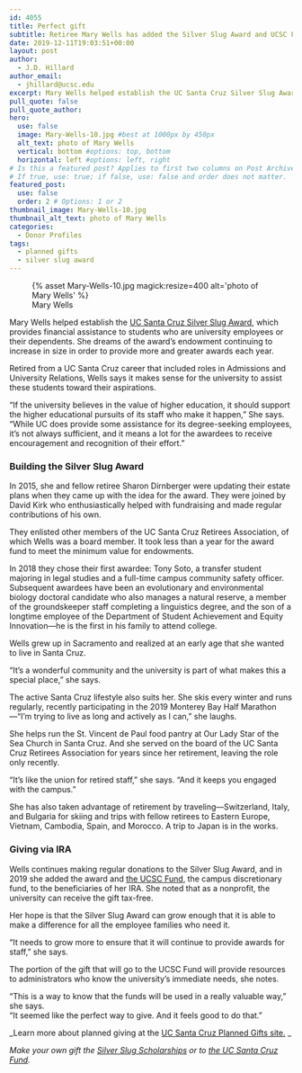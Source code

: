 ```yaml
---
id: 4055
title: Perfect gift
subtitle: Retiree Mary Wells has added the Silver Slug Award and UCSC Fund to her estate plan, a future gift that will support staff and their dependents who seek UC Santa Cruz degrees
date: 2019-12-11T19:03:51+00:00
layout: post
author:
  - J.D. Hillard
author_email:
  - jhillard@ucsc.edu
excerpt: Mary Wells helped establish the UC Santa Cruz Silver Slug Award, which provides financial assistance to students who are university employees or their dependents. She dreams of the award’s endowment continuing to increase in size in order to provide more and greater awards each year.
pull_quote: false
pull_quote_author:
hero:
  use: false
  image: Mary-Wells-10.jpg #best at 1000px by 450px
  alt_text: photo of Mary Wells
  vertical: bottom #options: top, bottom
  horizontal: left #options: left, right
# Is this a featured post? Applies to first two columns on Post Archive Page.
# If true, use: true; if false, use: false and order does not matter.
featured_post:
  use: false
  order: 2 # Options: 1 or 2
thumbnail_image: Mary-Wells-10.jpg
thumbnail_alt_text: photo of Mary Wells
categories:
  - Donor Profiles
tags:
  - planned gifts
  - silver slug award
---
```

<figure class="inline-image right">
{% asset Mary-Wells-10.jpg magick:resize=400 alt='photo of Mary Wells' %}
<figcaption>Mary Wells</figcaption></figure>

Mary Wells helped establish the [UC Santa Cruz Silver Slug Award](https://retirees.ucsc.edu/scholarships/silver-slug-scholarship/index.html), which provides financial assistance to students who are university employees or their dependents. She dreams of the award’s endowment continuing to increase in size in order to provide more and greater awards each year.

Retired from a UC Santa Cruz career that included roles in Admissions and University Relations, Wells says it makes sense for the university to assist these students toward their aspirations.

“If the university believes in the value of higher education, it should support the higher educational pursuits of its staff who make it happen,” She says. “While UC does provide some assistance for its degree-seeking employees, it’s not always sufficient, and it means a lot for the awardees to receive encouragement and recognition of their effort.”

### Building the Silver Slug Award

In 2015, she and fellow retiree Sharon Dirnberger were updating their estate plans when they came up with the idea for the award. They were joined by David Kirk who enthusiastically helped with fundraising and made regular contributions of his own.

They enlisted other members of the UC Santa Cruz Retirees Association, of which Wells was a board member. It took less than a year for the award fund to meet the minimum value for endowments.

In 2018 they chose their first awardee: Tony Soto, a transfer student majoring in legal studies and a full-time campus community safety officer. Subsequent awardees have been an evolutionary and environmental biology doctoral candidate who also manages a natural reserve, a member of the groundskeeper staff completing a linguistics degree, and the son of a longtime employee of the Department of Student Achievement and Equity Innovation—he is the first in his family to attend college.

Wells grew up in Sacramento and realized at an early age that she wanted to live in Santa Cruz.

“It’s a wonderful community and the university is part of what makes this a special place,” she says.

The active Santa Cruz lifestyle also suits her. She skis every winter and runs regularly, recently participating in the 2019 Monterey Bay Half Marathon—“I’m trying to live as long and actively as I can,” she laughs.

She helps run the St. Vincent de Paul food pantry at Our Lady Star of the Sea Church in Santa Cruz. And she served on the board of the UC Santa Cruz Retirees Association for years since her retirement, leaving the role only recently.

“It’s like the union for retired staff,” she says. “And it keeps you engaged with the campus.”

She has also taken advantage of retirement by traveling—Switzerland, Italy, and Bulgaria for skiing and trips with fellow retirees to Eastern Europe, Vietnam, Cambodia, Spain, and Morocco. A trip to Japan is in the works.

### Giving via IRA

Wells continues making regular donations to the Silver Slug Award, and in 2019 she added the award and [the UCSC Fund](https://giving.ucsc.edu/giving-opportunities/ucsc-fund/), the campus discretionary fund, to the beneficiaries of her IRA. She noted that as a nonprofit, the university can receive the gift tax-free.

Her hope is that the Silver Slug Award can grow enough that it is able to make a difference for all the employee families who need it.

“It needs to grow more to ensure that it will continue to provide awards for staff,” she says.

The portion of the gift that will go to the UCSC Fund will provide resources to administrators who know the university’s immediate needs, she notes.

“This is a way to know that the funds will be used in a really valuable way,” she says.  
“It seemed like the perfect way to give. And it feels good to do that.”

_Learn more about planned giving at the [UC Santa Cruz Planned Gifts site.](https://plannedgifts.ucsc.edu/) _

_Make your own gift the [Silver Slug Scholarships](https://secure.ucsc.edu/s/1069/bp18/interior.aspx?sid=1069&gid=1001&pgid=780&cid=1749&dids=835) or to [the UC Santa Cruz Fund](https://secure.ucsc.edu/s/1069/bp18/interior.aspx?sid=1069&gid=1001&pgid=780&cid=1749&dids=12)._
